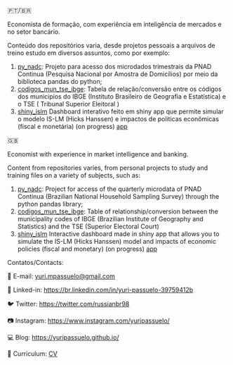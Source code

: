 
:portugal:/:brazil:

Economista de formação, com experiência em inteligência de mercados e no setor bancário.

Conteúdo dos repositórios varia, desde projetos pessoais a arquivos de treino estudo em diversos assuntos, como por exemplo:
1. [py_nadc](https://github.com/yuripassuelo/py_nadc): Projeto para acesso dos microdados trimestrais da PNAD Continua (Pesquisa Nacional por Amostra de Domicílios) por meio da biblioteca pandas do python;
2. [codigos_mun_tse_ibge](https://github.com/yuripassuelo/codigos_mun_tse_ibge): Tabela de relação/conversão entre os códigos dos municipios do IBGE (Instituto Brasileiro de Geografia e Estatística) e o TSE ( Tribunal Superior Eleitoral )
3. [shiny_islm](https://github.com/yuripassuelo/shiny_islm) Dashboard interativo feito em shiny app que permite simular o modelo IS-LM (Hicks Hanssen) e impactos de politicas econômicas (fiscal e monetária) (on progress) [app](https://yuripassuelo.github.io/shiny_islm/)

:uk:

Economist with experience in market intelligence and banking.

Content from repositories varies, from personal projects to study and training files on a variety of subjects, such as:
1. [py_nadc](https://github.com/yuripassuelo/py_nadc): Project for access of the quarterly microdata of PNAD Continua (Brazilian National Household Sampling Survey) through the python pandas library;
2. [codigos_mun_tse_ibge](https://github.com/yuripassuelo/codigos_mun_tse_ibge): Table of relationship/conversion between the municipality codes of IBGE (Brazilian Institute of Geography and Statistics) and the TSE (Superior Electoral Court)
3. [shiny_islm](https://github.com/yuripassuelo/shiny_islm) Interactive dashboard made in shiny app that allows you to simulate the IS-LM (Hicks Hanssen) model and impacts of economic policies (fiscal and monetary) (on progress) [app](https://yuripassuelo.github.io/shiny_islm/)

Contatos/Contacts:

:email: E-mail: yuri.mpassuelo@gmail.com

:briefcase: Linked-in: https://br.linkedin.com/in/yuri-passuelo-39759412b

:bird: Twitter: https://twitter.com/russianbr98

:camera: Instagram: https://www.instagram.com/yuripassuelo/

:computer: Blog: https://yuripassuelo.github.io/

:memo: Curriculum: [CV](https://yuripassuelo.github.io/pdf/CV_YURI_.pdf)

